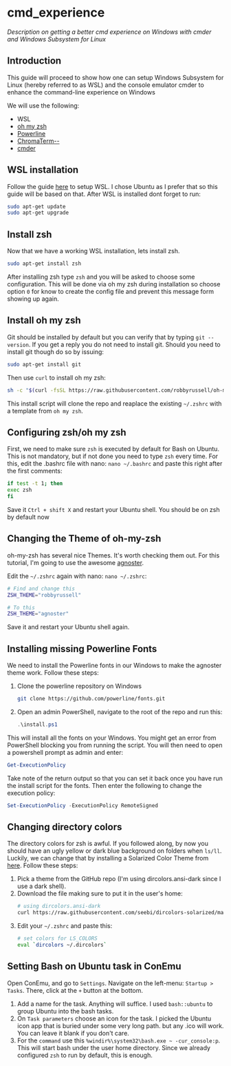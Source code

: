 # cmd_experience
*Description on getting a better cmd experience on Windows with cmder and Windows Subsystem for Linux*


## Introduction
This guide will proceed to show how one can setup Windows Subsystem for Linux (hereby referred to as WSL) and the console emulator cmder to enhance the command-line experience on Windows

We will use the following:
* WSL
* [oh my zsh](https://github.com/robbyrussell/oh-my-zsh)
* [Powerline](https://github.com/powerline/powerline)
* [ChromaTerm--](https://github.com/hSaria/ChromaTerm--)
* [cmder](https://github.com/cmderdev/cmder)

## WSL installation
Follow the guide [here](https://docs.microsoft.com/en-us/windows/wsl/install-win10) to setup WSL. I chose Ubuntu as I prefer that so this guide will be based on that.
After WSL is installed dont forget to run:
```bash
sudo apt-get update
sudo apt-get upgrade
```

## Install zsh
Now that we have a working WSL installation, lets install zsh.
```bash
sudo apt-get install zsh
```

After installing zsh type `zsh` and you will be asked to choose some configuration. This will be done via oh my zsh during installation so choose option `0` for know to create the config file and prevent this message form showing up again.

## Install oh my zsh
Git should be installed by default but you can verify that by typing `git --version`. If you get a reply you do not need to install git.
Should you need to install git though do so by issuing:
```bash
sudo apt-get install git
```

Then use `curl` to install oh my zsh:
```bash
sh -c "$(curl -fsSL https://raw.githubusercontent.com/robbyrussell/oh-my-zsh/master/tools/install.sh)"
```

This install script will clone the repo and reaplace the existing `~/.zshrc` with a template from `oh my zsh`.

## Configuring zsh/oh my zsh
First, we need to make sure `zsh` is executed by default for Bash on Ubuntu. This is not mandatory, but if not done you need to type `zsh` every time. For this, edit the .bashrc file with nano: `nano ~/.bashrc` and paste this right after the first comments:
```bash
if test -t 1; then
exec zsh
fi
```
Save it `Ctrl + shift X` and restart your Ubuntu shell. You should be on zsh by default now

## Changing the Theme of oh-my-zsh
oh-my-zsh has several nice Themes. It's worth checking them out. For this tutorial, I'm going to use the awesome [agnoster](https://github.com/agnoster/agnoster-zsh-theme).

Edit the `~/.zshrc` again with nano: `nano ~/.zshrc`:
```bash
# Find and change this
ZSH_THEME="robbyrussell"

# To this
ZSH_THEME="agnoster"
```
Save it and restart your Ubuntu shell again.

## Installing missing Powerline Fonts
We need to install the Powerline fonts in our Windows to make the agnoster theme work. Follow these steps:
1. Clone the powerline repository on Windows
    ```bash
    git clone https://github.com/powerline/fonts.git
    ```
1. Open an admin PowerShell, navigate to the root of the repo and run this:
    ```powershell
    .\install.ps1
    ```
This will install all the fonts on your Windows. You might get an error from PowerShell blocking you from running the script. You will then need to open a powershell prompt as admin and enter:
```powershell
Get-ExecutionPolicy
```
Take note of the return output so that you can set it back once you have run the install script for the fonts. Then enter the following to change the execution policy:
```powershell
Set-ExecutionPolicy -ExecutionPolicy RemoteSigned
```

## Changing directory colors
The directory colors for zsh is awful. If you followed along, by now you should have an ugly yellow or dark blue background on folders when `ls/ll`. Luckily, we can change that by installing a Solarized Color Theme from [here](https://github.com/seebi/dircolors-solarized). Follow these steps:
1. Pick a theme from the GitHub repo (I'm using dircolors.ansi-dark since I use a dark shell).
1. Download the file making sure to put it in the user's home:
    ```bash
    # using dircolors.ansi-dark
    curl https://raw.githubusercontent.com/seebi/dircolors-solarized/master/dircolors.ansi-dark --output ~/.dircolors
    ```
1. Edit your `~/.zshrc` and paste this:
    ```bash
    # set colors for LS_COLORS
    eval `dircolors ~/.dircolors`
    ```

## Setting Bash on Ubuntu task in ConEmu
Open ConEmu, and go to `Settings`. Navigate on the left-menu: `Startup > Tasks`. There, click at the `+` button at the bottom.
1. Add a name for the task. Anything will suffice. I used `bash::ubuntu` to group Ubuntu into the bash tasks.
1. On `Task parameters` choose an icon for the task. I picked the Ubuntu icon app that is buried under some very long path. but any .ico will work. You can leave it blank if you don't care.
1. For the `command` use this `%windir%\system32\bash.exe ~ -cur_console:p`. This will start bash under the user home directory. Since we already configured `zsh` to run by default, this is enough.
